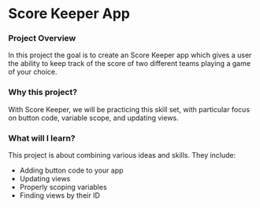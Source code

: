 Score Keeper App
====

### Project Overview
In this project the goal is to create an Score Keeper app which gives a user the ability to keep track of the score of two different teams playing a game of your choice.

### Why this project?
With Score Keeper, we will be practicing this skill set, with particular focus on button code, variable scope, and updating views.

### What will I learn?
This project is about combining various ideas and skills. They include:

* Adding button code to your app
* Updating views
* Properly scoping variables
* Finding views by their ID
